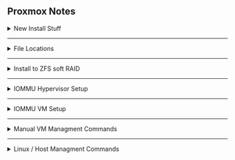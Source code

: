 ## Proxmox Notes

<details>
  <summary>New Install Stuff</summary>
  
* Disable subscription nag popups
```
sed -i.bak "s/data.status !== 'Active'/false/g" /usr/share/javascript/proxmox-widget-toolkit/proxmoxlib.js && systemctl restart pveproxy.service
```
* Disable Enterprise Repositories
```
sed -i.bak 's|deb https://enterprise.proxmox.com/debian jessie pve-enterprise|\# deb https://enterprise.proxmox.com/debian jessie pve-enterprise|' /etc/apt/sources.list.d/pve-enterprise.list
echo "deb http://download.proxmox.com/debian jessie pve-no-subscription" > /etc/apt/sources.list.d/pve-no-sub.list
```
</details>

---

<details>
  <summary>File Locations</summary>
  
* Non-ZFS Boot load - /etc/default/grub (afterward update-grub)
* Add Modules - /etc/modules
* Driver loading blacklist - /etc/modprobe.d/blacklist.conf
* VM Config - /etc/pve/qemu-server/<VM-ID>.conf
* Custom romfile location - /user/share/kvm/
* VFIO conf - /etc/modprobe.d/vfio.conf
</details>

---

<details>
  <summary>Install to ZFS soft RAID</summary>
  
* Normal Install - When picking drive, choose option/advance button and choose mirror stripe raidz etc.
</details>

---

<details>
  <summary>IOMMU Hypervisor Setup</summary>
  
* nano /etc/default/grub
```
GRUB_CMDLINE_LINUX_DEFAULT="quiet iommu=pt amd_iommu=1 pcie_acs_override=downstream,multifunction nofb nomodeset video=vesafb:off video=efifb:off"
```
<details>
  <summary>GRUB_CMDLINE_LINUX_DEFAULT ARGS</summary>
  
* quiet - non-verbose boot (hides tons of loading and checks)
* pcie_acs_override (Shouldn't be used unless needed for group isolation)
  * downstream - Hack to split IOMMU groups further.
  * multifunction - Further splits Multifunc devices.
* The following are all ways to disable the boot frame buffer (one or more can be used)
  * vga=normal - Disable Frame Buffer
  * nofb - No Frame Buffer
  * nomodeset - Tells Kernel not to load video drivers and use BIOS mode during boot
  * video=vesafb:off - Frame Buffer Off
  * video=efifb:off - UEFI Frame Buffer mapping
  * i915.modset=0 - Frame Buffer Off
Verify if Framebuffer is being used:
```
ls -l /dev/fb*
```
If the frame buffer is enabled, the above command will usually return /dev/fbX (X being a number; usually 0).
or
```
grep -i "frame buffer" /var/log/syslog
```
If the frame buffer is enabled, it should return something such as: "Console: switching to colour frame buffer device 160x64, fb0: inteld"

</details>

* update-grub
* nano /etc/modules
```
vfio
vfio_iommu_type1
vfio_pci
vfio_virqfd
```
* reboot

* If needed, blacklist drivers from starting:
```
echo "blacklist radeon" >> /etc/modprobe.d/blacklist.conf
echo "blacklist nouveau" >> /etc/modprobe.d/blacklist.conf
echo "blacklist nvidia" >> /etc/modprobe.d/blacklist.conf
```

* If needed, manually set GPU etc to use vfio driver.
  * Check if driver is already vfio using lspci -v
  * To manually set, get device IDs (eg 01:00.0 0000: 10de:1b81 (rev a1)"&" 01:00.1 0000: 10de:10f0 (rev a1) " - You need 10de:1b81 and 10de:10f0.)
  * echo "options vfio-pci ids=10de:DEV_ID1,10de:DEV_ID2" > /etc/modprobe.d/vfio.conf  - replace DEV_ID1&2 with actual addresses from above.
  * After rebooting, changes can be verified with lspci -v

</details>

---

<details>
  <summary>IOMMU VM Setup</summary>
  
* BIOS: OVMF(UEFI)
* Add->EFI Disk
* Machine: G35
* nano /etc/pve/qemu-server/100.conf
```
cpu: host,hidden=1,flags=+pcid
```
</details>

---

<details>
  <summary>Manual VM Managment Commands</summary>
  
* qm stop VMID - Manually Stop VM
* qm destroy VMID - Delete VM
* qm unlock VMID - Unlock if needed before Destroy etc
</details>

---

<details>
  <summary>Linux / Host Managment Commands</summary>
  
* sgdisk --zap-all <device> - Clears all partitions so disk can be reassigned/used
</details>
